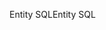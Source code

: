 <span data-ttu-id="bfaad-101">Entity SQL</span><span class="sxs-lookup"><span data-stu-id="bfaad-101">Entity SQL</span></span>